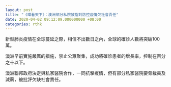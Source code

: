 ```yaml
---
layout: post
title: "《環看天下》：澳洲部分私院被指對防控疫情欠社會責任"
date: 2020-04-02 09:12:09.000000000 +08:00
categories: rthk
---
```


新型肺炎疫情在全球蔓延之際，相信不出數日之內，全球的確診人數將突破100萬。

澳洲早前實施嚴厲的措施，禁止公眾聚集，成功將確診患者的增長率，控制在百分之十以下。

澳洲聯邦政府決定與私家醫院合作，一同抗擊疫情，但有部分私家醫院要脅裁員及減薪，被批評欠缺社會責任。
